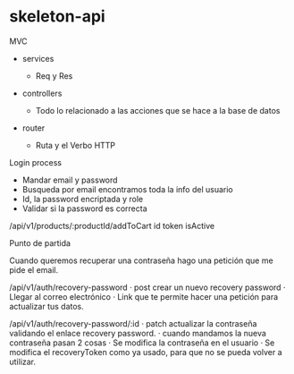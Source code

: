 # skeleton-api 
MVC 

- services
    - Req y Res

- controllers
    - Todo lo relacionado a las acciones que se hace a la base de datos

- router
    - Ruta y el Verbo HTTP 


Login process
- Mandar email y password
- Busqueda por email encontramos toda la info del usuario
- Id, la password encriptada y role
- Validar si la password es correcta

/api/v1/products/:productId/addToCart
id
token
isActive

Punto de partida

Cuando queremos recuperar una contraseña hago una petición que me pide el email.

/api/v1/auth/recovery-password
    · post crear un nuevo recovery password
        · Llegar al correo electrónico
        · Link que te permite hacer una petición para actualizar tus datos.

/api/v1/auth/recovery-password/:id
    · patch actualizar la contraseña validando el enlace recovery password.
        · cuando mandamos la nueva contraseña pasan 2 cosas
            · Se modifica la contraseña en el usuario
            · Se modifica el recoveryToken como ya usado, para que no se pueda volver a utilizar.